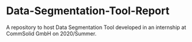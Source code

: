 # Data-Segmentation-Tool-Report
A repository to host Data Segmentation Tool developed in an internship at CommSolid GmbH on 2020/Summer.

